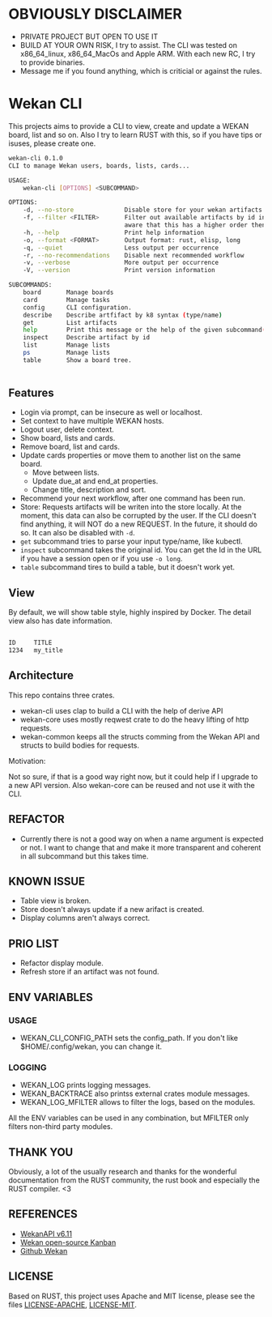 # OBVIOUSLY DISCLAIMER

- PRIVATE PROJECT BUT OPEN TO USE IT
- BUILD AT YOUR OWN RISK, I try to assist. The CLI was tested on x86_64_linux, x86_64_MacOs and Apple ARM. With each new RC, I try to provide binaries.
- Message me if you found anything, which is criticial or against the rules.


# Wekan CLI


This projects aims to provide a CLI to view, create and update a WEKAN board, list and so on.
Also I try to learn RUST with this, so if you have tips or isuses, please create one.


```sh
wekan-cli 0.1.0
CLI to manage Wekan users, boards, lists, cards...

USAGE:
    wekan-cli [OPTIONS] <SUBCOMMAND>

OPTIONS:
    -d, --no-store              Disable store for your wekan artifacts
    -f, --filter <FILTER>       Filter out available artifacts by id in format: b:..,l:..,c:.. Be
                                aware that this has a higher order then the name
    -h, --help                  Print help information
    -o, --format <FORMAT>       Output format: rust, elisp, long
    -q, --quiet                 Less output per occurrence
    -r, --no-recommendations    Disable next recommended workflow
    -v, --verbose               More output per occurrence
    -V, --version               Print version information

SUBCOMMANDS:
    board       Manage boards
    card        Manage tasks
    config      CLI configuration.
    describe    Describe artfifact by k8 syntax (type/name)
    get         List artifacts
    help        Print this message or the help of the given subcommand(s)
    inspect     Describe artifact by id
    list        Manage lists
    ps          Manage lists
    table       Show a board tree.
    
```


## Features

- Login via prompt, can be insecure as well or localhost.
- Set context to have multiple WEKAN hosts.
- Logout user, delete context.
- Show board, lists and cards.
- Remove board, list and cards.
- Update cards properties or move them to another list on the same board.
  - Move between lists.
  - Update due_at and end_at properties.
  - Change title, description and sort.
- Recommend your next workflow, after one command has been run.
- Store: Requests artifacts will be writen into the store locally. At the moment, this data can also be corrupted by the user.
  If the CLI doesn't find anything, it will NOT do a new REQUEST. In the future, it should do so. It can also be disabled with `-d`.
- `get` subcommand tries to parse your input type/name, like kubectl.
- `inspect` subcommand takes the original id. You can get the Id in the URL if you have a session open or if you use `-o long`.
- `table` subcommand tires to build a table, but it doesn't work yet.


## View

By default, we will show table style, highly inspired by Docker. The detail view also has date information.

```sh

ID     TITLE
1234   my_title

```


## Architecture

This repo contains three crates.

- wekan-cli uses clap to build a CLI with the help of derive API
- wekan-core uses mostly reqwest crate to do the heavy lifting of http requests.
- wekan-common keeps all the structs comming from the Wekan API and structs to build bodies for requests.

Motivation:

Not so sure, if that is a good way right now, but it could help if I upgrade to a new API version. Also wekan-core can be reused and not use it with the CLI.

## REFACTOR

- Currently there is not a good way on when a name argument is expected or not. I want to change that and make it more transparent and coherent in all subcommand but this takes time.


## KNOWN ISSUE

- Table view is broken.
- Store doesn't always update if a new arifact is created.
- Display columns aren't always correct.


## PRIO LIST

- Refactor display module.
- Refresh store if an artifact was not found.


## ENV VARIABLES

### USAGE

- WEKAN_CLI_CONFIG_PATH sets the config_path. If you don't like $HOME/.config/wekan, you can change it.

### LOGGING

- WEKAN_LOG prints logging messages.
- WEKAN_BACKTRACE also printss external crates module messages.
- WEKAN_LOG_MFILTER allows to filter the logs, based on the modules.

All the ENV variables can be used in any combination, but MFILTER only filters non-third party modules.


## THANK YOU

Obviously, a lot of the usually research and thanks for the wonderful documentation from the RUST community, the rust book and especially the RUST compiler.  <3


## REFERENCES

- [WekanAPI v6.11](https://wekan.github.io/api/v6.11/#wekan-rest-api)
- [Wekan open-source Kanban](https://wekan.github.io/)
- [Github Wekan](https://github.com/wekan/wekan)


## LICENSE

Based on RUST, this project uses Apache and MIT license, please see the files [LICENSE-APACHE](./LICENSE-APACHE), [LICENSE-MIT](./LICENSE-MIT).
